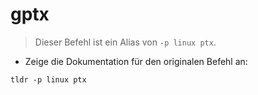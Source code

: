 # gptx

> Dieser Befehl ist ein Alias von `-p linux ptx`.

- Zeige die Dokumentation für den originalen Befehl an:

`tldr -p linux ptx`
